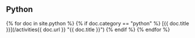 ---
---

## Python

  {% for doc in site.python %}
  {% if doc.category == "python" %}
  [{{ doc.title }}](/activities{{ doc.url }} "{{ doc.title }}")
  {% endif %}
  {% endfor %}

